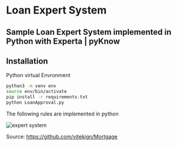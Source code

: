 # Loan Expert System
## Sample Loan Expert System implemented in Python with Experta | pyKnow


## Installation

Python virtual Envronment

```sh
python3 -m venv env
source env/bin/activate
pip install -r requirements.txt
python LoanApproval.py

```
The following rules are implemented in python

![expert system](https://user-images.githubusercontent.com/6829736/114802281-6ebeed80-9d6b-11eb-8c84-af36393fe480.png)

Source: https://github.com/vitekign/Mortgage
